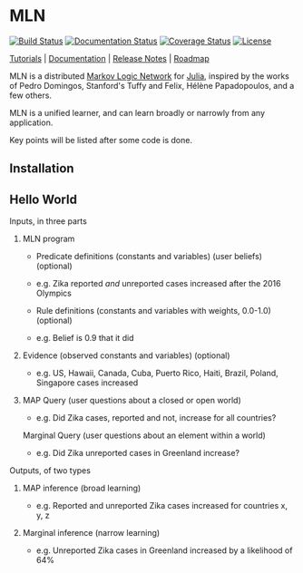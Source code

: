 # MLN

[![Build Status](https://travis-ci.org/hpoit/Kenya.jl.svg?branch=master)](https://travis-ci.org/hpoit/Kenya.jl)
[![Documentation Status](https://readthedocs.org/projects/kenyajl/badge/?version=latest)](http://kenyajl.readthedocs.org/)
[![Coverage Status](https://img.shields.io/coveralls/hpoit/Kenya.jl.svg?style=flat)](https://coveralls.io/r/hpoit/Kenya.jl?branch=master)
[![License](http://img.shields.io/badge/license-MIT-brightgreen.svg?style=flat)](LICENSE.md)

[Tutorials](http://kenyajl.readthedocs.org/en/latest/#tutorials) | [Documentation](http://kenyajl.readthedocs.org/) | [Release Notes](NEWS.md) | [Roadmap](https://github.com/hpoit/Kenya.jl/issues/1)

MLN is a distributed [Markov Logic Network](https://en.wikipedia.org/wiki/Markov_logic_network) for [Julia](http://julialang.org/), inspired by the works of Pedro Domingos, Stanford's Tuffy and Felix, Hélène Papadopoulos, and a few others.

MLN is a unified learner, and can learn broadly or narrowly from any application.

Key points will be listed after some code is done.

## Installation

## Hello World

Inputs, in three parts

1. MLN program
   * Predicate definitions (constants and variables) (user beliefs) (optional)
   * e.g. Zika reported *and* unreported cases increased after the 2016 Olympics

   * Rule definitions (constants and variables with weights, 0.0-1.0) (optional)
   * e.g. Belief is 0.9 that it did

2. Evidence (observed constants and variables) (optional)
   * e.g. US, Hawaii, Canada, Cuba, Puerto Rico, Haiti, Brazil, Poland, Singapore cases increased

3. MAP Query (user questions about a closed or open world)
   * e.g. Did Zika cases, reported and not, increase for all countries?

   Marginal Query (user questions about an element within a world)
   * e.g. Did Zika unreported cases in Greenland increase?

Outputs, of two types

1. MAP inference (broad learning)
   * e.g. Reported and unreported Zika cases increased for countries x, y, z

2. Marginal inference (narrow learning)
   * e.g. Unreported Zika cases in Greenland increased by a likelihood of 64%

